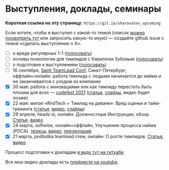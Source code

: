 # Выступления, доклады, семинары

**Короткая ссылка на эту страницу**: `https://git.io/sharovatov_upcoming`

Eсли хотите, чтобы я выступил с какой-то темой (список [можно посмотреть тут](topics.md) или запросить какую-то иную) — создайте github issue с темой «сделать выступление о Х».

- [ ] о вреде регулярных 1-1 ([голосовать](https://github.com/sharovatov/teamlead/issues/8))
- [ ] основы психологии для тимлидов с Кириллом Зубовым ([голосовать](https://github.com/sharovatov/teamlead/issues/9))
- [ ] о подготовке к выступлениям ([голосовать](https://github.com/sharovatov/teamlead/issues/10))
- [ ] 16 сентября, [Saint TeamLead Conf](https://teamleadconf.ru/spb/2021/abstracts/7658tlconf.info), Санкт-Петербург, оффлайн+онлайн: работа тимлида с людьми начинается до найма и не заканчивается с уходом из компании
- [x] 30 мая: работа с инновациями или как тимлиду перестать быть плохим для всех — [codefest 2021](https://11.codefest.ru/lecture/1777) ([статья](talks/innovations.md), [слайды](talks/innovations.key), видео будет позже)
- [x] 22 мая: митап «RndTech + Тимлид на диване»: Вред оценки и тайм-трекинга ([статья](talks/estimation_and_tracking.md), [видео](https://www.youtube.com/watch?v=quzrjdXKz2s), [слайды](talks/estimations.key))
- [x] 29 апреля, headz.io, онлайн: Должностные Инструкции, обзор. [Статья](talks/kdp.md), [видео]()
- [x] 24 марта, softwise, онлайн+оффлайн, Улучшение процесса найма (PDCA). [тезисы](talks/softwise-2021-03-24.md), [видео](https://www.youtube.com/watch?v=CuBmbnGeC6M), [презентация](talks/hiring-bulk-vs-iterations.key)
- [x] 21 марта, podlodka teamlead crew, онлайн: О росте тимлидов. [Статья](podlodka-2021-03-20.md), [видео](https://www.youtube.com/watch?v=-ZXhMJ4M9xI)

Процесс подготовки к докладам [я веду тут на гитхабе](talks/README.md).

Все мои видео-доклады есть [плейлисте на youtube](https://www.youtube.com/watch?v=-ZXhMJ4M9xI&list=PLFtS8Ah0wZvWS37oveJ0-D5K6V7GWUpqY).

